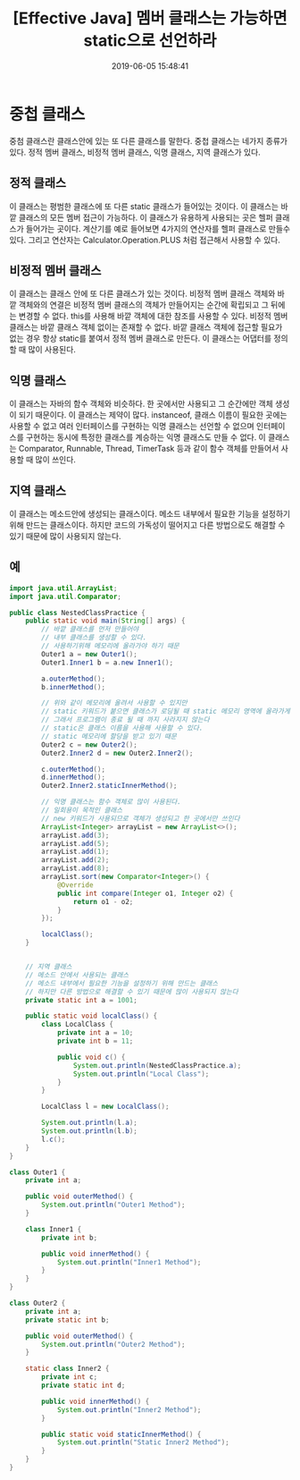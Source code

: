 ﻿---
title: "[Effective Java] 멤버 클래스는 가능하면 static으로 선언하라"
date: 2019-06-05 15:48:41
categories:
- Effective Java
---

# 중첩 클래스
중첨 클래스란 클래스안에 있는 또 다른 클래스를 말한다. 중첩 클래스는 네가지 종류가 있다.
정적 멤버 클래스, 비정적 멤버 클래스, 익명 클래스, 지역 클래스가 있다.

## 정적 클래스
이 클래스는 평범한 클래스에 또 다른 static 클래스가 들어있는 것이다. 이 클래스는 바깥 클래스의 모든 멤버 접근이 가능하다.
이 클래스가 유용하게 사용되는 곳은 헬퍼 클래스가 들어가는 곳이다. 계산기를 예로 들어보면 4가지의 연산자를 헬퍼 클래스로 만들수 있다.
그리고 연산자는 Calculator.Operation.PLUS 처럼 접근해서 사용할 수 있다.

## 비정적 멤버 클래스
이 클래스는 클래스 안에 또 다른 클래스가 있는 것이다. 비정적 멤버 클래스 객체와 바깥 객체와의 연결은 비정적 멤버 클래스의 객체가 만들어지는 순간에 확립되고 그 뒤에는 변경할 수 없다.
this를 사용해 바깥 객체에 대한 참조를 사용할 수 있다. 비정적 멤버 클래스는 바깥 클래스 객체 없이는 존재할 수 없다.
바깥 클래스 객체에 접근할 필요가 없는 경우 항상 static를 붙여서 정적 멤버 클래스로 만든다.
이 클래스는 어댑터를 정의할 때 많이 사용된다.

## 익명 클래스
이 클래스는 자바의 함수 객체와 비슷하다. 한 곳에서만 사용되고 그 순간에만 객체 생성이 되기 때문이다. 이 클래스는 제약이 많다.
instanceof, 클래스 이름이 필요한 곳에는 사용할 수 없고 여러 인터페이스를 구현하는 익명 클래스는 선언할 수 없으며 인터페이스를 구현하는 동시에 특정한 클래스를 계승하는 익명 클래스도 만들 수 없다.
이 클래스는 Comparator, Runnable, Thread, TimerTask 등과 같이 함수 객체를 만들어서 사용할 때 많이 쓰인다.

## 지역 클래스
이 클래스는 메소드안에 생성되는 클래스이다. 메소드 내부에서 필요한 기능을 설정하기위해 만드는 클래스이다.
하지만 코드의 가독성이 떨어지고 다른 방법으로도 해결할 수 있기 때문에 많이 사용되지 않는다.

## 예
```java
import java.util.ArrayList;
import java.util.Comparator;

public class NestedClassPractice {
    public static void main(String[] args) {
        // 바깥 클래스를 먼저 만들어야
        // 내부 클래스를 생성할 수 있다.
        // 사용하기위해 메모리에 올라가야 하기 때문
        Outer1 a = new Outer1();
        Outer1.Inner1 b = a.new Inner1();

        a.outerMethod();
        b.innerMethod();

        // 위와 같이 메모리에 올려서 사용할 수 있지만
        // static 키워드가 붙으면 클래스가 로딩될 때 static 메모리 영역에 올라가게 된다
        // 그래서 프로그램이 종료 될 때 까지 사라지지 않는다
        // static은 클래스 이름을 사용해 사용할 수 있다.
        // static 메모리에 할당을 받고 있기 때문
        Outer2 c = new Outer2();
        Outer2.Inner2 d = new Outer2.Inner2();

        c.outerMethod();
        d.innerMethod();
        Outer2.Inner2.staticInnerMethod();

        // 익명 클래스는 함수 객체로 많이 사용된다.
        // 일회용이 목적인 클래스
        // new 키워드가 사용되므로 객체가 생성되고 한 곳에서만 쓰인다
        ArrayList<Integer> arrayList = new ArrayList<>();
        arrayList.add(3);
        arrayList.add(5);
        arrayList.add(1);
        arrayList.add(2);
        arrayList.add(8);
        arrayList.sort(new Comparator<Integer>() {
            @Override
            public int compare(Integer o1, Integer o2) {
                return o1 - o2;
            }
        });

        localClass();
    }


    // 지역 클래스
    // 메소드 안에서 사용되는 클래스
    // 메소드 내부에서 필요한 기능을 설정하기 위해 만드는 클래스
    // 하지만 다른 방법으로 해결할 수 있기 때문에 많이 사용되지 않는다
    private static int a = 1001;

    public static void localClass() {
        class LocalClass {
            private int a = 10;
            private int b = 11;

            public void c() {
                System.out.println(NestedClassPractice.a);
                System.out.println("Local Class");
            }
        }

        LocalClass l = new LocalClass();

        System.out.println(l.a);
        System.out.println(l.b);
        l.c();
    }
}

class Outer1 {
    private int a;

    public void outerMethod() {
        System.out.println("Outer1 Method");
    }

    class Inner1 {
        private int b;

        public void innerMethod() {
            System.out.println("Inner1 Method");
        }
    }
}

class Outer2 {
    private int a;
    private static int b;

    public void outerMethod() {
        System.out.println("Outer2 Method");
    }

    static class Inner2 {
        private int c;
        private static int d;

        public void innerMethod() {
            System.out.println("Inner2 Method");
        }

        public static void staticInnerMethod() {
            System.out.println("Static Inner2 Method");
        }
    }
}
```